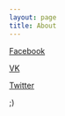 ```yaml
---
layout: page
title: About
---
```


[Facebook](https://www.facebook.com/konstantin.reido)

[VK](https://vk.com/reido)

[Twitter](https://twitter.com/KonstantinReido)

;)